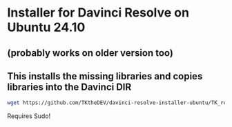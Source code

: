 # Installer for Davinci Resolve on Ubuntu 24.10
## (probably works on older version too)
## This installs the missing libraries and copies libraries into the Davinci DIR

```bash
wget https://github.com/TKtheDEV/davinci-resolve-installer-ubuntu/TK_resolve_installer.sh
```
Requires Sudo!
